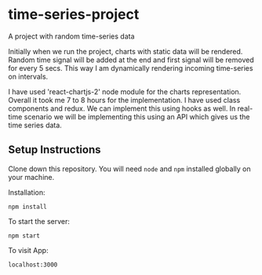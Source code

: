 # time-series-project
A project with random time-series data

Initially when we run the project, charts with static data will be rendered. Random time signal will be added at the end and first signal will be removed for every 5 secs. This way I am dynamically rendering incoming time-series on intervals.

I have used 'react-chartjs-2' node module for the charts representation. Overall it took me 7 to 8 hours for the implementation. I have used class components and redux. We can implement this using hooks as well. In real-time scenario we will be implementing this using an API which gives us the time series data.

## Setup Instructions
Clone down this repository. You will need `node` and `npm` installed globally on your machine.

Installation:

`npm install`

To start the server:

`npm start`

To visit App:

`localhost:3000`
